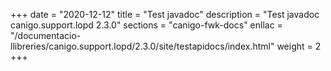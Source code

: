 +++
date        = "2020-12-12"
title       = "Test javadoc"
description = "Test javadoc canigo.support.lopd 2.3.0"
sections    = "canigo-fwk-docs"
enllac		= "/documentacio-llibreries/canigo.support.lopd/2.3.0/site/testapidocs/index.html"
weight		= 2
+++
